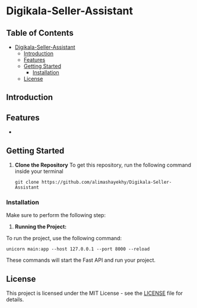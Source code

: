 # Digikala-Seller-Assistant

## Table of Contents

- [Digikala-Seller-Assistant](#Digikala-Seller-Assistant)
  - [Introduction](#introduction)
  - [Features](#features)
  - [Getting Started](#getting-started)
    - [Installation](#installation)
  - [License](#license)

## Introduction

## Features

-

## Getting Started

1. **Clone the Repository**
   To get this repository, run the following command inside your terminal
   ```shell
   git clone https://github.com/alimashayekhy/Digikala-Seller-Assistant
   ```

### Installation

Make sure to perform the following step:

1. **Running the Project:**

To run the project, use the following command:

```shell
unicorn main:app --host 127.0.0.1 --port 8000 --reload
```

These commands will start the Fast API and run your project.

## License

This project is licensed under the MIT License - see the [LICENSE](./LICENSE) file for details.
